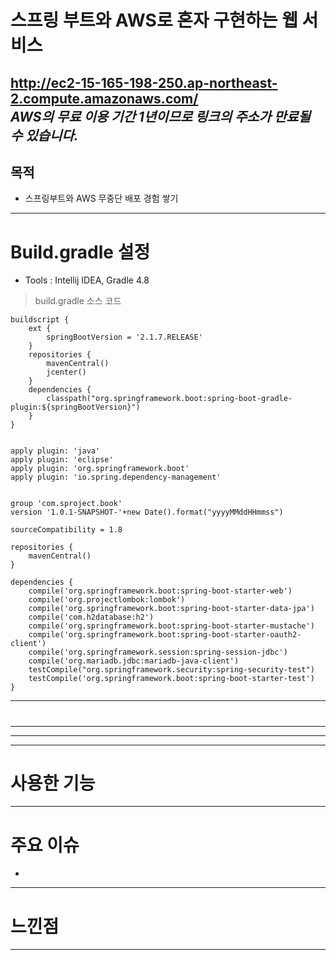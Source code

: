 # 스프링 부트와 AWS로 혼자 구현하는 웹 서비스   
http://ec2-15-165-198-250.ap-northeast-2.compute.amazonaws.com/   
*AWS의 무료 이용 기간 1년이므로 링크의 주소가 만료될 수 있습니다.*
------------
## 목적
+ 스프링부트와 AWS 무중단 배포 경험 쌓기
------------
# Build.gradle 설정
+ Tools : Intellij IDEA, Gradle 4.8
> build.gradle 소스 코드
```
buildscript {
    ext {
        springBootVersion = '2.1.7.RELEASE'
    }
    repositories {
        mavenCentral()
        jcenter()
    }
    dependencies {
        classpath("org.springframework.boot:spring-boot-gradle-plugin:${springBootVersion}")
    }
}


apply plugin: 'java'
apply plugin: 'eclipse'
apply plugin: 'org.springframework.boot'
apply plugin: 'io.spring.dependency-management'


group 'com.sproject.book'
version '1.0.1-SNAPSHOT-'+new Date().format("yyyyMMddHHmmss")

sourceCompatibility = 1.8

repositories {
    mavenCentral()
}

dependencies {
    compile('org.springframework.boot:spring-boot-starter-web')
    compile('org.projectlombok:lombok')
    compile('org.springframework.boot:spring-boot-starter-data-jpa')
    compile('com.h2database:h2')
    compile('org.springframework.boot:spring-boot-starter-mustache')
    compile('org.springframework.boot:spring-boot-starter-oauth2-client')
    compile('org.springframework.session:spring-session-jdbc')
    compile('org.mariadb.jdbc:mariadb-java-client')
    testCompile("org.springframework.security:spring-security-test")
    testCompile('org.springframework.boot:spring-boot-starter-test')
}
```


------------
#

------------

------------
------------
# 사용한 기능
------------
# 주요 이슈
* 
------------
# 느낀점

------------

 
